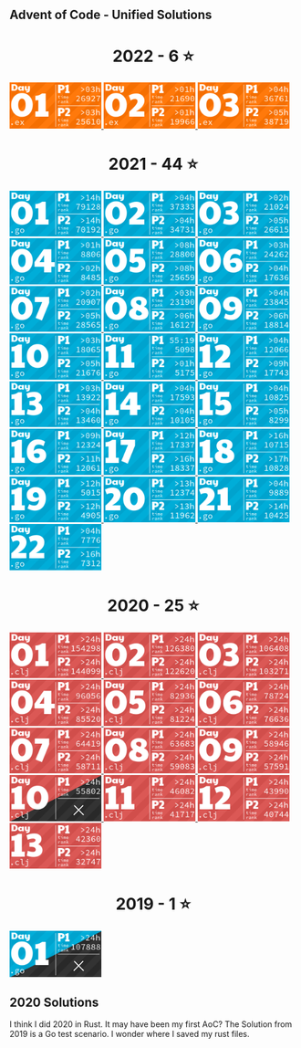 ## Advent of Code - Unified Solutions

  <!-- AOC TILES BEGIN -->
<h1 align="center">
    2022 - 6 ⭐
  </h1>
  <a href="2022\Elixir\lib\advent_of_code\day_01.ex">
    <img src="AoCTiles\Media\2022\01.png" width="161px">
  </a>
  <a href="2022\Elixir\lib\advent_of_code\day_02.ex">
    <img src="AoCTiles\Media\2022\02.png" width="161px">
  </a>
    <a href="2022\Elixir\lib\advent_of_code\day_03.ex">
    <img src="AoCTiles\Media\2022\03.png" width="161px">
  </a>
  <h1 align="center">
    2021 - 44 ⭐
  </h1>
  <a href="AoCTiles\2021\01\01.go">
    <img src="AoCTiles\Media\2021\01.png" width="161px">
  </a>
  <a href="AoCTiles\2021\02\02.go">
    <img src="AoCTiles\Media\2021\02.png" width="161px">
  </a>
  <a href="AoCTiles\2021\03\03.go">
    <img src="AoCTiles\Media\2021\03.png" width="161px">
  </a>
  <a href="AoCTiles\2021\04\04.go">
    <img src="AoCTiles\Media\2021\04.png" width="161px">
  </a>
  <a href="AoCTiles\2021\05\05.go">
    <img src="AoCTiles\Media\2021\05.png" width="161px">
  </a>
  <a href="AoCTiles\2021\06\06.go">
    <img src="AoCTiles\Media\2021\06.png" width="161px">
  </a>
  <a href="AoCTiles\2021\07\07.go">
    <img src="AoCTiles\Media\2021\07.png" width="161px">
  </a>
  <a href="AoCTiles\2021\08\08.go">
    <img src="AoCTiles\Media\2021\08.png" width="161px">
  </a>
  <a href="AoCTiles\2021\09\09.go">
    <img src="AoCTiles\Media\2021\09.png" width="161px">
  </a>
  <a href="AoCTiles\2021\10\10.go">
    <img src="AoCTiles\Media\2021\10.png" width="161px">
  </a>
  <a href="AoCTiles\2021\11\11.go">
    <img src="AoCTiles\Media\2021\11.png" width="161px">
  </a>
  <a href="AoCTiles\2021\12\12.go">
    <img src="AoCTiles\Media\2021\12.png" width="161px">
  </a>
  <a href="AoCTiles\2021\13\13.go">
    <img src="AoCTiles\Media\2021\13.png" width="161px">
  </a>
  <a href="AoCTiles\2021\14\14.go">
    <img src="AoCTiles\Media\2021\14.png" width="161px">
  </a>
  <a href="AoCTiles\2021\15\15.go">
    <img src="AoCTiles\Media\2021\15.png" width="161px">
  </a>
  <a href="AoCTiles\2021\16\16.go">
    <img src="AoCTiles\Media\2021\16.png" width="161px">
  </a>
  <a href="AoCTiles\2021\17\17.go">
    <img src="AoCTiles\Media\2021\17.png" width="161px">
  </a>
  <a href="AoCTiles\2021\18\18.go">
    <img src="AoCTiles\Media\2021\18.png" width="161px">
  </a>
  <a href="AoCTiles\2021\19\19.go">
    <img src="AoCTiles\Media\2021\19.png" width="161px">
  </a>
  <a href="AoCTiles\2021\20\20.go">
    <img src="AoCTiles\Media\2021\20.png" width="161px">
  </a>
  <a href="AoCTiles\2021\21\21.go">
    <img src="AoCTiles\Media\2021\21.png" width="161px">
  </a>
  <a href="AoCTiles\2021\22\22.go">
    <img src="AoCTiles\Media\2021\22.png" width="161px">
  </a>
  <h1 align="center">
    2020 - 25 ⭐
  </h1>
  <a href="None">
    <img src="AoCTiles\Media\2020\01.png" width="161px">
  </a>
  <a href="None">
    <img src="AoCTiles\Media\2020\02.png" width="161px">
  </a>
  <a href="None">
    <img src="AoCTiles\Media\2020\03.png" width="161px">
  </a>
  <a href="None">
    <img src="AoCTiles\Media\2020\04.png" width="161px">
  </a>
  <a href="None">
    <img src="AoCTiles\Media\2020\05.png" width="161px">
  </a>
  <a href="None">
    <img src="AoCTiles\Media\2020\06.png" width="161px">
  </a>
  <a href="None">
    <img src="AoCTiles\Media\2020\07.png" width="161px">
  </a>
  <a href="None">
    <img src="AoCTiles\Media\2020\08.png" width="161px">
  </a>
  <a href="None">
    <img src="AoCTiles\Media\2020\09.png" width="161px">
  </a>
  <a href="None">
    <img src="AoCTiles\Media\2020\10.png" width="161px">
  </a>
  <a href="None">
    <img src="AoCTiles\Media\2020\11.png" width="161px">
  </a>
  <a href="None">
    <img src="AoCTiles\Media\2020\12.png" width="161px">
  </a>
  <a href="None">
    <img src="AoCTiles\Media\2020\13.png" width="161px">
  </a>
  <h1 align="center">
    2019 - 1 ⭐
  </h1>
  <a href="AoCTiles\2019\01\01.go">
    <img src="AoCTiles\Media\2019\01.png" width="161px">
  </a>
  <!-- AOC TILES END -->

## 2020 Solutions
I think I did 2020 in Rust. It may have been my first AoC? The Solution from 2019 is a Go test scenario. I wonder where I saved my rust files.